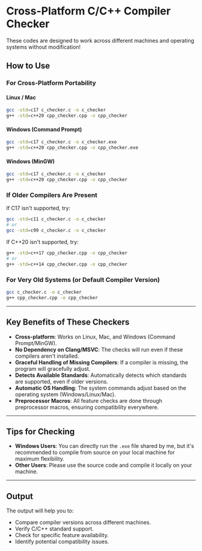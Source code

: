 
# Cross-Platform C/C++ Compiler Checker

These codes are designed to work across different machines and operating systems without modification!

## How to Use

### For Cross-Platform Portability

#### Linux / Mac
```bash
gcc -std=c17 c_checker.c -o c_checker
g++ -std=c++20 cpp_checker.cpp -o cpp_checker
```

#### Windows (Command Prompt)
```bash
gcc -std=c17 c_checker.c -o c_checker.exe
g++ -std=c++20 cpp_checker.cpp -o cpp_checker.exe
```

#### Windows (MinGW)
```bash
gcc -std=c17 c_checker.c -o c_checker
g++ -std=c++20 cpp_checker.cpp -o cpp_checker
```

### If Older Compilers Are Present

If C17 isn't supported, try:
```bash
gcc -std=c11 c_checker.c -o c_checker
# or
gcc -std=c99 c_checker.c -o c_checker
```

If C++20 isn't supported, try:
```bash
g++ -std=c++17 cpp_checker.cpp -o cpp_checker
# or
g++ -std=c++14 cpp_checker.cpp -o cpp_checker
```

### For Very Old Systems (or Default Compiler Version)
```bash
gcc c_checker.c -o c_checker
g++ cpp_checker.cpp -o cpp_checker
```

---

## Key Benefits of These Checkers

- **Cross-platform**: Works on Linux, Mac, and Windows (Command Prompt/MinGW).
- **No Dependency on Clang/MSVC**: The checks will run even if these compilers aren't installed.
- **Graceful Handling of Missing Compilers**: If a compiler is missing, the program will gracefully adjust.
- **Detects Available Standards**: Automatically detects which standards are supported, even if older versions.
- **Automatic OS Handling**: The system commands adjust based on the operating system (Windows/Linux/Mac).
- **Preprocessor Macros**: All feature checks are done through preprocessor macros, ensuring compatibility everywhere.

---

## Tips for Checking

- **Windows Users**: You can directly run the `.exe` file shared by me, but it's recommended to compile from source on your local machine for maximum flexibility.
- **Other Users**: Please use the source code and compile it locally on your machine.

---

## Output

The output will help you to:

- Compare compiler versions across different machines.
- Verify C/C++ standard support.
- Check for specific feature availability.
- Identify potential compatibility issues.
